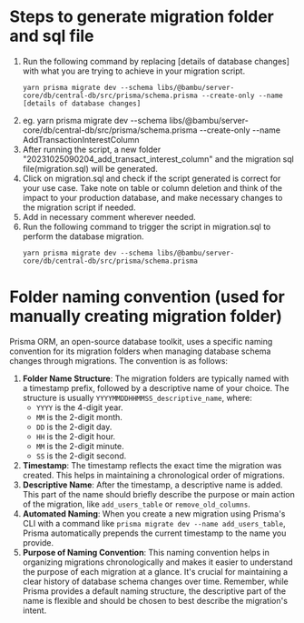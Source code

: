 # Steps to generate migration folder and sql file

1. Run the following command by replacing [details of database changes] with what you are trying to achieve in your migration script.
    ```
    yarn prisma migrate dev --schema libs/@bambu/server-core/db/central-db/src/prisma/schema.prisma --create-only --name [details of database changes]
    ```
2. eg. yarn prisma migrate dev --schema libs/@bambu/server-core/db/central-db/src/prisma/schema.prisma --create-only --name AddTransactionInterestColumn
3. After running the script, a new folder "20231025090204_add_transact_interest_column" and the migration sql file(migration.sql) will be generated.
4. Click on migration.sql and check if the script generated is correct for your use case. Take note on table or column deletion and think of the impact to your production database, and make necessary changes to the migration script if needed.
5. Add in necessary comment wherever needed.
6. Run the following command to trigger the script in migration.sql to perform the database migration.
    ```
    yarn prisma migrate dev --schema libs/@bambu/server-core/db/central-db/src/prisma/schema.prisma
    ```
   
# Folder naming convention (used for manually creating migration folder)

Prisma ORM, an open-source database toolkit, uses a specific naming convention for its migration folders when managing database schema changes through migrations. The convention is as follows:

1. **Folder Name Structure**: The migration folders are typically named with a timestamp prefix, followed by a descriptive name of your choice. The structure is usually `YYYYMMDDHHMMSS_descriptive_name`, where:
   - `YYYY` is the 4-digit year.
   - `MM` is the 2-digit month.
   - `DD` is the 2-digit day.
   - `HH` is the 2-digit hour.
   - `MM` is the 2-digit minute.
   - `SS` is the 2-digit second.
2. **Timestamp**: The timestamp reflects the exact time the migration was created. This helps in maintaining a chronological order of migrations.
3. **Descriptive Name**: After the timestamp, a descriptive name is added. This part of the name should briefly describe the purpose or main action of the migration, like `add_users_table` or `remove_old_columns`.
4. **Automated Naming**: When you create a new migration using Prisma's CLI with a command like `prisma migrate dev --name add_users_table`, Prisma automatically prepends the current timestamp to the name you provide.
5. **Purpose of Naming Convention**: This naming convention helps in organizing migrations chronologically and makes it easier to understand the purpose of each migration at a glance. It's crucial for maintaining a clear history of database schema changes over time. Remember, while Prisma provides a default naming structure, the descriptive part of the name is flexible and should be chosen to best describe the migration's intent.
